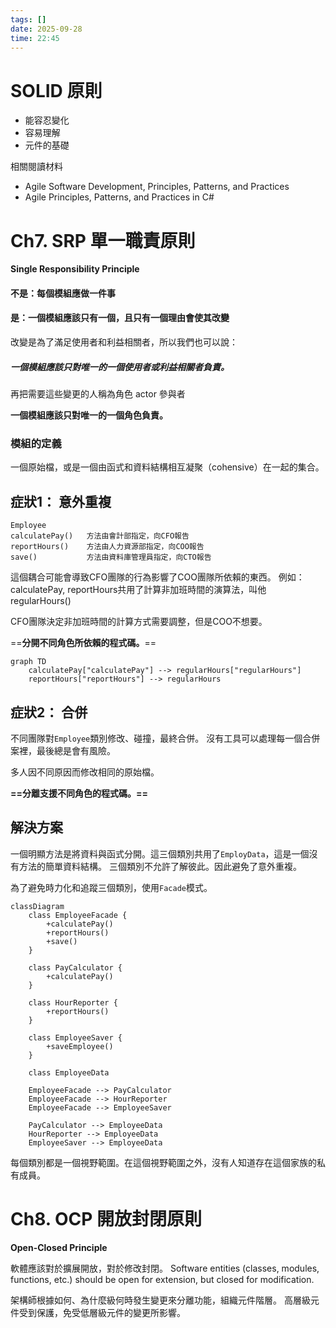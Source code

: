 ```yaml
---
tags: []
date: 2025-09-28
time: 22:45
---
```


# SOLID 原則

- 能容忍變化
- 容易理解
- 元件的基礎

相關閱讀材料
- Agile Software Development, Principles, Patterns, and Practices
- Agile Principles, Patterns, and Practices in C#

# Ch7. SRP 單一職責原則

**Single Responsibility Principle**

#### 不是：每個模組應做一件事
#### 是：一個模組應該只有一個，且只有一個理由會使其改變

改變是為了滿足使用者和利益相關者，所以我們也可以說：
##### **一個模組應該只對唯一的一個使用者或利益相關者負責。**

再把需要這些變更的人稱為角色 actor 參與者

**一個模組應該只對唯一的一個角色負責。**

### 模組的定義
一個原始檔，或是一個由函式和資料結構相互凝聚（cohensive）在一起的集合。


## 症狀1： 意外重複

```
Employee
calculatePay()   方法由會計部指定，向CFO報告
reportHours()    方法由人力資源部指定，向COO報告
save()           方法由資料庫管理員指定，向CTO報告
```

這個耦合可能會導致CFO團隊的行為影響了COO團隊所依賴的東西。
例如：calculatePay, reportHours共用了計算非加班時間的演算法，叫他regularHours()

CFO團隊決定非加班時間的計算方式需要調整，但是COO不想要。

==**分開不同角色所依賴的程式碼。**==


```mermaid
graph TD
    calculatePay["calculatePay"] --> regularHours["regularHours"]
    reportHours["reportHours"] --> regularHours

```

## 症狀2： 合併

不同團隊對`Employee`類別修改、碰撞，最終合併。
沒有工具可以處理每一個合併案裡，最後總是會有風險。

多人因不同原因而修改相同的原始檔。

**==分離支援不同角色的程式碼。==**

## 解決方案

一個明顯方法是將資料與函式分開。這三個類別共用了`EmployData`，這是一個沒有方法的簡單資料結構。
三個類別不允許了解彼此。因此避免了意外重複。

為了避免時力化和追蹤三個類別，使用`Facade`模式。

```mermaid
classDiagram
    class EmployeeFacade {
        +calculatePay()
        +reportHours()
        +save()
    }

    class PayCalculator {
        +calculatePay()
    }

    class HourReporter {
        +reportHours()
    }

    class EmployeeSaver {
        +saveEmployee()
    }

    class EmployeeData

    EmployeeFacade --> PayCalculator
    EmployeeFacade --> HourReporter
    EmployeeFacade --> EmployeeSaver

    PayCalculator --> EmployeeData
    HourReporter --> EmployeeData
    EmployeeSaver --> EmployeeData

```

每個類別都是一個視野範圍。在這個視野範圍之外，沒有人知道存在這個家族的私有成員。

# Ch8. OCP 開放封閉原則

**Open-Closed Principle**

軟體應該對於擴展開放，對於修改封閉。
Software entities (classes, modules, functions, etc.) should be open for extension, but closed for modification.

架構師根據如何、為什麼級何時發生變更來分離功能，組織元件階層。
高層級元件受到保護，免受低層級元件的變更所影響。